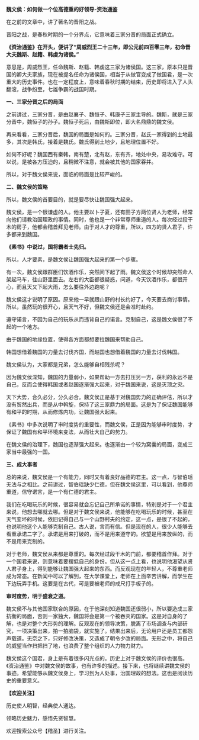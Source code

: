**魏文侯：如何做一个位高德重的好领导-资治通鉴**

在之前的文章中，讲了著名的晋阳之战。

晋阳之战，是春秋时期的一个分界点，它意味着三家分晋的局面正式确立。

**《资治通鉴》在开头，便讲了“周威烈王二十三年，即公元前四百零三年，初命晋大夫魏斯、赵籍、韩虔为诸侯。”**

意思是，周威烈王，任命魏斯、赵籍、韩虔这三家为诸侯国。这三家，原本只是晋国的卿大夫家族，现在被提名任命为诸侯国，相当于从做官变成了做国君，是一次重大的历史事件。也在一定程度上，意味着春秋时期的结束，历史即将进入了人头翻滚，战争纷至，七雄争霸的战国时期。

**一、三家分晋之后的局面**

之前讲过，三家分晋，是由赵襄子、魏恒子、韩康子三家主导的。魏斯，就是三家分晋中，魏恒子的孙子。魏恒子死后，由魏斯即位，即大名鼎鼎的魏文侯。

再来看看，三家分晋后，魏国的局面是如何的。三家分晋，赵氏一家得到的土地最多，其次是韩氏，接着是魏氏。魏氏得到土地少，且地理位置不好。

如何不好呢？魏国西有秦韩，南有楚，北有赵，东有齐，地处中央，易攻难守。可以说，是被各方压迫的，且稍微不注意，就会被其他的国家吞并。

所以，对于魏文侯来说，面临的局面是比较严峻的。

**二、魏文侯的策略**

所以，魏文侯的首要目的，就是要尽快让魏国强大起来。

魏文侯，是一个很谦虚的人。他主要以卜子夏，还有田子方两位贤人为老师，经常向他们请教治国理政的事情。同时，他也是一个非常尊师重道的人。每次经过段干木的房子，他都会稽首拜见老师。由于对人才的尊重，所以，四方的贤人君子，许多都来到魏国。

**《素书》中说过，国将霸者士先归。**

所以，人才要素，是魏文侯让魏国强大起来的第一个步骤。

有一次，魏文侯跟群臣们饮酒作乐，突然间下起了雨。魏文侯这个时候却突然命人架起马车，往山野里面去。左右的大臣都很疑惑，问道，今天饮酒作乐，都很开心，而且天又下起大雨，怎么要往外边跑呢？

魏文侯这才说明了原因。原来他一早就跟山野的村长约好了，今天要去商讨事情。所以，虽然玩的很开心，且天气不好，但魏文侯还是会准时赴约。

遵守诺言，不因为自己的玩乐从而违背自己的诺言。克制自己，这是魏文侯很了不起的一个地方。

由于魏国的地缘位置，使得各方面都想要拉魏国来帮助自己。

韩国想借着魏国的力量去讨伐齐国，而赵国也想借着魏国的力量去讨伐韩国。

魏文侯认为，大家都是兄弟，怎么能够自相残杀呢？

因为魏文侯深知，魏国的力量弱小，如果帮助一方去打压另一方，获利的永远不是自己，反而会使得韩国或者赵国逐渐强大起来，对于魏国来说，这是灭顶之灾。

天下大势，合久必分，分久必合。魏文侯正是基于对魏国势力的正确评估，所以才没有贸然出兵，而是从中斡旋，保持了这三家鼎力的局面。这是为了保证魏国能够有和平的时期，从而修炼内功，让魏国强大起来。

《素书》中多次说明了审时度势的重要性，而魏文侯，正是因为能够审时度势，才保证了魏国有和平环境来变法，从而壮大自己的势力。

在魏文侯的治理下，魏国也逐渐强大起来。也逐渐由一个较为窝囊的局面，变成三家当中最强的一国。

**三、成大事者**

总的来说，魏文侯是一个有能力，同时又有着良好品德的君主。这一点，与智伯瑶无法与之相比。之前讲过，智伯瑶缺少仁德，但在魏文侯这里，可以看到，他尊师重道，信守诺言，是一个有仁德的君主。

我们在吃喝玩乐的时候，很容易就会忘记自己所承诺的事情，特别是对于一个君主来说，他想去哪就去哪。但是对于魏文侯来说，他能够在吃喝玩乐的时候，甚至在天气变坏的时候，依旧记得自己与一个山野村夫的约定，这一点，是很了不起的，也说明他这个人能够克制自己。古人说，言而有信。但是现在的人，很少人能够去看重承诺二字了。承诺是用来打破的，而不是用来遵守的。欲望是用来放纵的，而不是用来克制的。

对于老师，魏文侯从来都是尊重的。每次经过段干木的门前，都要稽首作拜。对于一个国君来说，则意味着要摆低自己的身份。但从这一点上看，也说明他渴望从贤人君子身上，得到能够让魏国强大起来的东西。而反观现在的年轻人，不尊重老师成为常态。在新闻中可以了解到，在大学课堂上，老师在上面辛苦讲解，而学生在下边玩弄手机。这要是在古代，可是要被老师的戒尺打手板子的。

**审时度势，明于盛衰之道。**

魏文侯不与其他国家联合的原因，在于他深刻知道魏国还很弱小，所以要造成三家抗衡的局面，否则一家独大，魏国将会是第一个被吞灭的国家。这是对自身的了解，也是对整个大形势的理解。反观现在的领导决策，脱离了市场调查与内部研究，一项决策出来，拍一拍脑袋，就实施了。结果出来后，无论用户还是员工都怨声载道。无奈之下，只好修改决策，又造成了朝令夕改的局面。无形之中，将自己的威望当作扫把扫了地，也浪费了整个组织的人力物力财力。

魏文侯这个国君，身上是有着很多闪光点的。历史上对于魏文侯的评价也很高。《资治通鉴》中对魏文侯的故事，也有许多的描述。接下来，也将继续讲魏文侯的事迹。希望能够从魏文侯身上，学习到为人处事，治国理政的想法。这也是阅读历史的重要意义。

**【欢迎关注】**

历史使人明智，经典使人通达。

领略历史魅力，感悟先贤智慧。

欢迎搜索公众号【稽圣】进行关注。